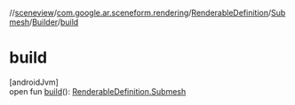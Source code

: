 //[sceneview](../../../../../index.md)/[com.google.ar.sceneform.rendering](../../../index.md)/[RenderableDefinition](../../index.md)/[Submesh](../index.md)/[Builder](index.md)/[build](build.md)

# build

[androidJvm]\
open fun [build](build.md)(): [RenderableDefinition.Submesh](../index.md)

